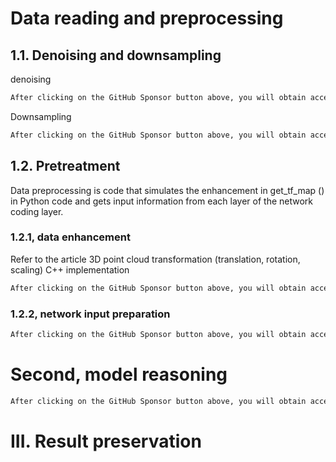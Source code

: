 #  Data reading and preprocessing 

##  1.1. Denoising and downsampling 

 denoising 

  ```python  
After clicking on the GitHub Sponsor button above, you will obtain access permissions to my private code repository ( https://github.com/slowlon/my_code_bar ) to view this blog code. By searching the code number of this blog, you can find the code you need, code number is: 2024020309573732139
  ```  
 Downsampling 

  ```python  
After clicking on the GitHub Sponsor button above, you will obtain access permissions to my private code repository ( https://github.com/slowlon/my_code_bar ) to view this blog code. By searching the code number of this blog, you can find the code you need, code number is: 2024020309573732139
  ```  
##  1.2. Pretreatment 

 Data preprocessing is code that simulates the enhancement in get_tf_map () in Python code and gets input information from each layer of the network coding layer. 

###  1.2.1, data enhancement 

 Refer to the article 3D point cloud transformation (translation, rotation, scaling) C++ implementation 

  ```python  
After clicking on the GitHub Sponsor button above, you will obtain access permissions to my private code repository ( https://github.com/slowlon/my_code_bar ) to view this blog code. By searching the code number of this blog, you can find the code you need, code number is: 2024020309573732139
  ```  
###  1.2.2, network input preparation 

  ```python  
After clicking on the GitHub Sponsor button above, you will obtain access permissions to my private code repository ( https://github.com/slowlon/my_code_bar ) to view this blog code. By searching the code number of this blog, you can find the code you need, code number is: 2024020309573732139
  ```  
#  Second, model reasoning 

  ```python  
After clicking on the GitHub Sponsor button above, you will obtain access permissions to my private code repository ( https://github.com/slowlon/my_code_bar ) to view this blog code. By searching the code number of this blog, you can find the code you need, code number is: 2024020309573732139
  ```  
#  III. Result preservation 

